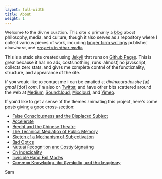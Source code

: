 ```yaml
---
layout: full-width
title: About
weight: 1
---
```


Welcome to the divine curation. This site is primarily a [blog]({{site.baseurl}}) about philosophy, media, and culture, though it also serves as a repository where I collect various pieces of work, including [longer form writings]({{site.baseurl}}/writings.html) published elsewhere, and [projects in other media]({{site.baseurl}}/pieces.html).

This is a static site created using [Jekyll](https://jekyllrb.com/) that runs on [Github Pages](https://pages.github.com/). This is great because it has no ads, costs nothing, runs (almost) no javascript, collects zero stats, and gives me complete control of the functionality, structure, and appearance of the site.

If you would like to contact me I can be emailed at _divinecurationsite_ [at] _gmail_ [dot] _com_. I'm also on [Twitter](https://twitter.com/divinecuration), and have other bits scattered around the web at [Medium](https://medium.com/@samuelludford), [Soundcloud](https://soundcloud.com/samludford), [Mixcloud](https://www.mixcloud.com/samludford/), and [Vimeo](https://vimeo.com/samuelludford).

If you'd like to get a sense of the themes animating this project, here's some posts giving a good cross-section:

- [False Consciousness and the Displaced Subject]({{site.baseurl}}/2020/05/06/false-consciousness.html)
- [Accelerate]({{site.baseurl}}/2020/05/10/acceleration.html)
- [Brecht and the Chinese Theatre]({{site.baseurl}}/2020/07/07/brecht.html)
- [The Technical Mediation of Public Memory]({{site.baseurl}}/2020/08/25/anaphora-deixis.html)
- [Sketch of a Mechanism of Subjectivation]({{site.baseurl}}/2020/08/26/subjectivation.html)
- [Bad Optics]({{site.baseurl}}/2020/11/08/negation.html)
- [Mutual Recognition and Costly Signalling]({{site.baseurl}}/2021/01/21/agency-signalling.html)
- [On Indexicality]({{site.baseurl}}/2021/01/17/indexicality.html)
- [Invisible Hand Fail Modes]({{site.baseurl}}/2021/01/29/nash.html)
- [Common Knowledge, the Symbolic, and the Imaginary]({{site.baseurl}}/2021/02/04/five-to-nine.html)


Sam
